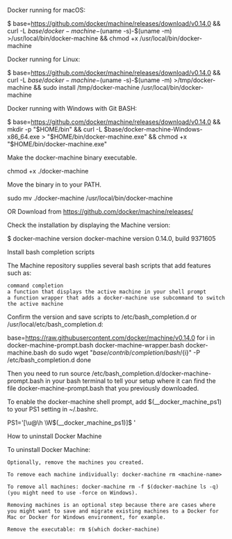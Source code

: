 Docker running for  macOS:

$ base=https://github.com/docker/machine/releases/download/v0.14.0 &&
  curl -L $base/docker-machine-$(uname -s)-$(uname -m) >/usr/local/bin/docker-machine &&
  chmod +x /usr/local/bin/docker-machine

Docker running for Linux:

$ base=https://github.com/docker/machine/releases/download/v0.14.0 &&
  curl -L $base/docker-machine-$(uname -s)-$(uname -m) >/tmp/docker-machine &&
  sudo install /tmp/docker-machine /usr/local/bin/docker-machine

Docker running with Windows with Git BASH:

$ base=https://github.com/docker/machine/releases/download/v0.14.0 &&
  mkdir -p "$HOME/bin" &&
  curl -L $base/docker-machine-Windows-x86_64.exe > "$HOME/bin/docker-machine.exe" &&
  chmod +x "$HOME/bin/docker-machine.exe"


Make the docker-machine binary executable.

chmod +x ./docker-machine

Move the binary in to your PATH.

sudo mv ./docker-machine /usr/local/bin/docker-machine


OR
Download from
https://github.com/docker/machine/releases/

Check the installation by displaying the Machine version:

$ docker-machine version
docker-machine version 0.14.0, build 9371605

Install bash completion scripts

The Machine repository supplies several bash scripts that add features such as:

    command completion
    a function that displays the active machine in your shell prompt
    a function wrapper that adds a docker-machine use subcommand to switch the active machine

Confirm the version and save scripts to /etc/bash_completion.d or /usr/local/etc/bash_completion.d:

base=https://raw.githubusercontent.com/docker/machine/v0.14.0
for i in docker-machine-prompt.bash docker-machine-wrapper.bash docker-machine.bash
do
  sudo wget "$base/contrib/completion/bash/${i}" -P /etc/bash_completion.d
done


Then you need to run source /etc/bash_completion.d/docker-machine-prompt.bash in your bash terminal to tell your setup where it can find the file docker-machine-prompt.bash that you previously downloaded.

To enable the docker-machine shell prompt, add $(__docker_machine_ps1) to your PS1 setting in ~/.bashrc.

PS1='[\u@\h \W$(__docker_machine_ps1)]\$ '


How to uninstall Docker Machine

To uninstall Docker Machine:

    Optionally, remove the machines you created.

    To remove each machine individually: docker-machine rm <machine-name>

    To remove all machines: docker-machine rm -f $(docker-machine ls -q) (you might need to use -force on Windows).

    Removing machines is an optional step because there are cases where you might want to save and migrate existing machines to a Docker for Mac or Docker for Windows environment, for example.

    Remove the executable: rm $(which docker-machine)



